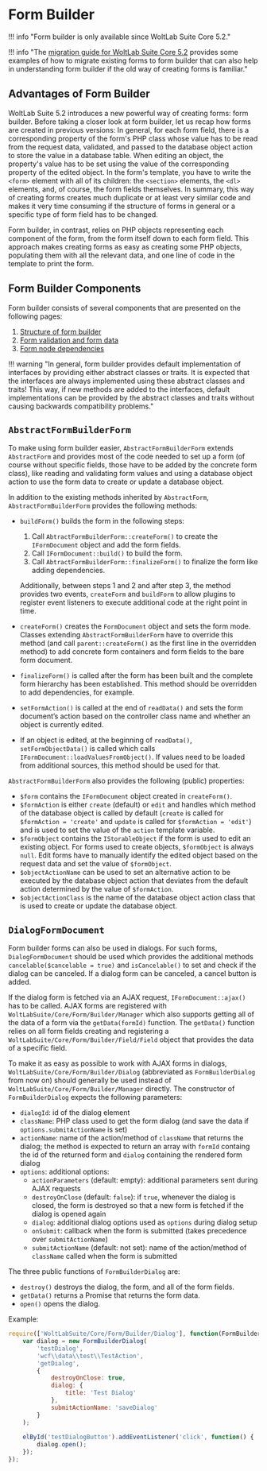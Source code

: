 # Form Builder

!!! info "Form builder is only available since WoltLab Suite Core 5.2."

!!! info "The [migration guide for WoltLab Suite Core 5.2](../../migration/wsc31/form-builder.md) provides some examples of how to migrate existing forms to form builder that can also help in understanding form builder if the old way of creating forms is familiar."


## Advantages of Form Builder

WoltLab Suite 5.2 introduces a new powerful way of creating forms: form builder.
Before taking a closer look at form builder, let us recap how forms are created in previous versions:
In general, for each form field, there is a corresponding property of the form's PHP class whose value has to be read from the request data, validated, and passed to the database object action to store the value in a database table.
When editing an object, the property's value has to be set using the value of the corresponding property of the edited object.
In the form's template, you have to write the `<form>` element with all of its children: the `<section>` elements, the `<dl>` elements, and, of course, the form fields themselves.
In summary, this way of creating forms creates much duplicate or at least very similar code and makes it very time consuming if the structure of forms in general or a specific type of form field has to be changed.

Form builder, in contrast, relies on PHP objects representing each component of the form, from the form itself down to each form field.
This approach makes creating forms as easy as creating some PHP objects, populating them with all the relevant data, and one line of code in the template to print the form.


## Form Builder Components

Form builder consists of several components that are presented on the following pages:

1. [Structure of form builder](form_builder-structure.md)
1. [Form validation and form data](form_builder-validation_data.md)
1. [Form node dependencies](form_builder-dependencies.md)

!!! warning "In general, form builder provides default implementation of interfaces by providing either abstract classes or traits. It is expected that the interfaces are always implemented using these abstract classes and traits! This way, if new methods are added to the interfaces, default implementations can be provided by the abstract classes and traits without causing backwards compatibility problems."


## `AbstractFormBuilderForm`

To make using form builder easier, `AbstractFormBuilderForm` extends `AbstractForm` and provides most of the code needed to set up a form (of course without specific fields, those have to be added by the concrete form class), like reading and validating form values and using a database object action to use the form data to create or update a database object.

In addition to the existing methods inherited by `AbstractForm`, `AbstractFormBuilderForm` provides the following methods:

- `buildForm()` builds the form in the following steps:
  
  1. Call `AbtractFormBuilderForm::createForm()` to create the `IFormDocument` object and add the form fields.
  2. Call `IFormDocument::build()` to build the form.
  3. Call `AbtractFormBuilderForm::finalizeForm()` to finalize the form like adding dependencies.
  
  Additionally, between steps 1 and 2 and after step 3, the method provides two events, `createForm` and `buildForm` to allow plugins to register event listeners to execute additional code at the right point in time.
- `createForm()` creates the `FormDocument` object and sets the form mode.
  Classes extending `AbstractFormBuilderForm` have to override this method (and call `parent::createForm()` as the first line in the overridden method) to add concrete form containers and form fields to the bare form document.
- `finalizeForm()` is called after the form has been built and the complete form hierarchy has been established.
  This method should be overridden to add dependencies, for example.
- `setFormAction()` is called at the end of `readData()` and sets the form document’s action based on the controller class name and whether an object is currently edited.
- If an object is edited, at the beginning of `readData()`, `setFormObjectData()` is called which calls `IFormDocument::loadValuesFromObject()`.
  If values need to be loaded from additional sources, this method should be used for that.

`AbstractFormBuilderForm` also provides the following (public) properties:

- `$form` contains the `IFormDocument` object created in `createForm()`.
- `$formAction` is either `create` (default) or `edit` and handles which method of the database object is called by default (`create` is called for `$formAction = 'create'` and `update` is called for `$formAction = 'edit'`) and is used to set the value of the `action` template variable.
- `$formObject` contains the `IStorableObject` if the form is used to edit an existing object.
  For forms used to create objects, `$formObject` is always `null`.
  Edit forms have to manually identify the edited object based on the request data and set the value of `$formObject`. 
- `$objectActionName` can be used to set an alternative action to be executed by the database object action that deviates from the default action determined by the value of `$formAction`.
- `$objectActionClass` is the name of the database object action class that is used to create or update the database object.


## `DialogFormDocument`

Form builder forms can also be used in dialogs.
For such forms, `DialogFormDocument` should be used which provides the additional methods `cancelable($cancelable = true)` and `isCancelable()` to set and check if the dialog can be canceled.
If a dialog form can be canceled, a cancel button is added.

If the dialog form is fetched via an AJAX request, `IFormDocument::ajax()` has to be called.
AJAX forms are registered with `WoltLabSuite/Core/Form/Builder/Manager` which also supports getting all of the data of a form via the `getData(formId)` function.
The `getData()` function relies on all form fields creating and registering a `WoltLabSuite/Core/Form/Builder/Field/Field` object that provides the data of a specific field.

To make it as easy as possible to work with AJAX forms in dialogs, `WoltLabSuite/Core/Form/Builder/Dialog` (abbreviated as `FormBuilderDialog` from now on) should generally be used instead of `WoltLabSuite/Core/Form/Builder/Manager` directly. 
The constructor of `FormBuilderDialog` expects the following parameters:

- `dialogId`: id of the dialog element
- `className`: PHP class used to get the form dialog (and save the data if `options.submitActionName` is set)
- `actionName`: name of the action/method of `className` that returns the dialog; the method is expected to return an array with `formId` containg the id of the returned form and `dialog` containing the rendered form dialog
- `options`: additional options:
  - `actionParameters` (default: empty): additional parameters sent during AJAX requests
  - `destroyOnClose` (default: `false`): if `true`, whenever the dialog is closed, the form is destroyed so that a new form is fetched if the dialog is opened again
  - `dialog`: additional dialog options used as `options` during dialog setup
  - `onSubmit`: callback when the form is submitted (takes precedence over `submitActionName`)
  - `submitActionName` (default: not set): name of the action/method of `className` called when the form is submitted

The three public functions of `FormBuilderDialog` are:

- `destroy()` destroys the dialog, the form, and all of the form fields.
- `getData()` returns a Promise that returns the form data.
- `open()` opens the dialog.

Example:

```javascript
require(['WoltLabSuite/Core/Form/Builder/Dialog'], function(FormBuilderDialog) {
	var dialog = new FormBuilderDialog(
		'testDialog',
		'wcf\\data\\test\\TestAction',
		'getDialog',
		{
			destroyOnClose: true,
			dialog: {
				title: 'Test Dialog'
			},
			submitActionName: 'saveDialog'
		}
	);
	
	elById('testDialogButton').addEventListener('click', function() {
		dialog.open();
	});
});
```
